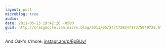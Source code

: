 ```yaml
---
layout: post
microblog: true
audio: 
date: 2011-05-23 19:42:20 -0500
guid: http://craigmcclellan.micro.blog/2011/05/24/t72824717375049728.html
---
```

And Oak's s'more.  [instagr.am/p/EpBUv/](http://instagr.am/p/EpBUv/)
